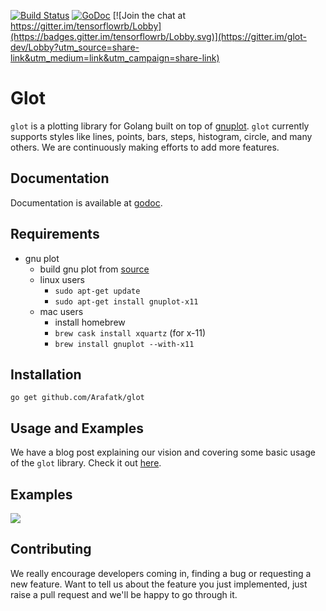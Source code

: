  [![Build Status](https://travis-ci.org/Arafatk/glot.svg?branch=master)](https://travis-ci.org/Arafatk/glot) [![GoDoc](https://godoc.org/github.com/arafat/glot?status.svg)](https://godoc.org/github.com/Arafatk/glot) [![Join the chat at https://gitter.im/tensorflowrb/Lobby](https://badges.gitter.im/tensorflowrb/Lobby.svg)](https://gitter.im/glot-dev/Lobby?utm_source=share-link&utm_medium=link&utm_campaign=share-link)
# Glot
`glot` is a plotting library for Golang built on top of [gnuplot](http://www.gnuplot.info/). `glot` currently supports styles like lines, points, bars, steps, histogram, circle, and many others. We are continuously making efforts to add more features.  

## Documentation
Documentation is available at [godoc](https://godoc.org/github.com/Arafatk/glot).      

## Requirements
 - gnu plot
    - build gnu plot from [source](https://sourceforge.net/projects/gnuplot/files/gnuplot/)
    - linux users
       -  ```sudo apt-get update```
       -  ```sudo apt-get install gnuplot-x11``` 
    - mac users
       -  install homebrew
       -  ```brew cask install xquartz``` (for x-11)
       -  ```brew install gnuplot --with-x11```

## Installation     
```go get github.com/Arafatk/glot```

## Usage and Examples  
We have a blog post explaining our vision and covering some basic usage of the `glot` library. Check it out [here](https://medium.com/@Arafat./introducing-glot-the-plotting-library-for-golang-3133399948a1).

## Examples
![](https://raw.githubusercontent.com/Arafatk/plot/master/Screenshot%20-%20Saturday%2014%20October%202017%20-%2004-51-13%20%20IST.png)

## Contributing
We really encourage developers coming in, finding a bug or requesting a new feature. Want to tell us about the feature you just implemented, just raise a pull request and we'll be happy to go through it. 

